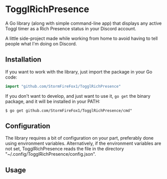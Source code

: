 # TogglRichPresence

A Go library (along with simple command-line app) that displays any active Toggl timer as a Rich Presence status in your Discord account.

A little side-project made while working from home to avoid having to tell people what I'm doing on Discord.

## Installation

If you want to work with the library, just import the package in your Go code:

```go
import "github.com/StormFireFox1/TogglRichPresence"
```

If you don't want to develop, and just want to use it, `go get` the binary package, and it will be installed in your PATH:
```shell
$ go get github.com/StormFireFox1/TogglRichPresence/cmd"
```

## Configuration

The library requires a bit of configuration on your part, preferably done using environment variables. Alternatively, if the environment
variables are not set, TogglRichPresence reads the file in the directory "~/.config/TogglRichPresence/config.json".

## Usage



